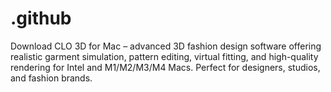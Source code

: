 # .github
Download CLO 3D for Mac – advanced 3D fashion design software offering realistic garment simulation, pattern editing, virtual fitting, and high-quality rendering for Intel and M1/M2/M3/M4 Macs. Perfect for designers, studios, and fashion brands.
